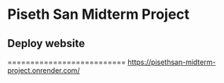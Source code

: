Piseth San Midterm Project 
==========================

## Deploy website
==========================
https://pisethsan-midterm-project.onrender.com/
